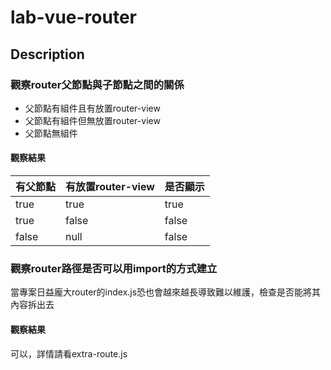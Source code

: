 # lab-vue-router

## Description

### 觀察router父節點與子節點之間的關係

* 父節點有組件且有放置router-view
* 父節點有組件但無放置router-view
* 父節點無組件

#### 觀察結果

| 有父節點 | 有放置router-view | 是否顯示 |
| -------- | ----------------- | -------- |
| true     | true              | true     |
| true     | false             | false    |
| false    | null              | false    |


### 觀察router路徑是否可以用import的方式建立

當專案日益龐大router的index.js恐也會越來越長導致難以維護，檢查是否能將其內容拆出去

#### 觀察結果

可以，詳情請看extra-route.js